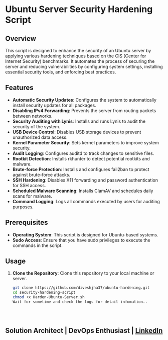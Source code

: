 # Ubuntu Server Security Hardening Script

## Overview

This script is designed to enhance the security of an Ubuntu server by applying various hardening techniques based on the CIS (Center for Internet Security) benchmarks. It automates the process of securing the server and reducing vulnerabilities by configuring system settings, installing essential security tools, and enforcing best practices.

## Features

- **Automatic Security Updates**: Configures the system to automatically install security updates for all packages.
- **Disabling IPv4 Forwarding**: Prevents the server from routing packets between networks.
- **Security Auditing with Lynis**: Installs and runs Lynis to audit the security of the system.
- **USB Device Control**: Disables USB storage devices to prevent unauthorized data access.
- **Kernel Parameter Security**: Sets kernel parameters to improve system security.
- **Audit Logging**: Configures auditd to track changes to sensitive files.
- **Rootkit Detection**: Installs rkhunter to detect potential rootkits and malware.
- **Brute-force Protection**: Installs and configures fail2ban to protect against brute-force attacks.
- **SSH Hardening**: Disables X11 forwarding and password authentication for SSH access.
- **Scheduled Malware Scanning**: Installs ClamAV and schedules daily scans for malware.
- **Command Logging**: Logs all commands executed by users for auditing purposes.

## Prerequisites

- **Operating System**: This script is designed for Ubuntu-based systems.
- **Sudo Access**: Ensure that you have sudo privileges to execute the commands in the script.

## Usage

1. **Clone the Repository**: 
   Clone this repository to your local machine or server.

   ```bash
   git clone https://github.com/diveshjha37/ubuntu-hardening.git
   cd security-hardening-script
   chmod +x Harden-Ubuntu-Server.sh
   Wait for sometime and check the logs for detail infomation..





## Solution Architect | DevOps Enthusiast | [LinkedIn](https://www.linkedin.com/in/diveshkumarjha/)
